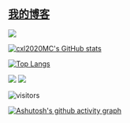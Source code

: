 ## [我的博客](https://www.cxl2020mc.top)

![](https://github-readme-stats.vercel.app/api?username=cxl2020MC&show_icons=true)

[![cxl2020MC's GitHub stats](https://github-readme-stats.vercel.app/api?username=cxl2020MC)](https://github.com/anuraghazra/github-readme-stats&show_icons=true&locale=cn)

[![Top Langs](https://github-readme-stats.vercel.app/api/top-langs/?username=cxl2020MC)](https://github.com/anuraghazra/github-readme-stats)


![](https://img.shields.io/badge/dynamic/json?color=yellow&label=star&query=stars&url=https%3A%2F%2Fapi.github-star-counter.workers.dev%2Fuser%2Fcxl2020MC)
![](https://img.shields.io/badge/dynamic/json?color=inactive&label=fork&query=forks&url=https%3A%2F%2Fapi.github-star-counter.workers.dev%2Fuser%2Fcxl2020MC)


![visitors](https://visitor-badge.glitch.me/badge?page_id=cxl2020MC.cxl2020MC&left_color=green&right_color=red)

[![Ashutosh's github activity graph](https://github-readme-activity-graph.vercel.app/graph?username=cxl2020mc&theme=dracula)](https://github.com/ashutosh00710/github-readme-activity-graph)